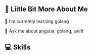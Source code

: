 
## 💫 Liitle Bit More About Me
<p>🌱 I'm currently learning golang</p>
<p>💬 Ask me about angular, golang, swift</p>

## 💻 Skills
<p>
</p>

